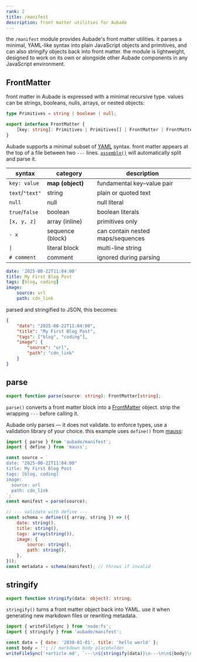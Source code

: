 ```yaml
---
rank: 2
title: /manifest
description: front matter utilities for Aubade
---
```


the `/manifest` module provides Aubade's front matter utilities. it parses a minimal, YAML-like syntax into plain JavaScript objects and primitives, and can also stringify objects back into front matter. the module is lightweight, designed to work on its own or alongside other Aubade components in any JavaScript environment.

## FrontMatter

front matter in Aubade is expressed with a minimal recursive type. values can be strings, booleans, nulls, arrays, or nested objects:

```typescript
type Primitives = string | boolean | null;

export interface FrontMatter {
	[key: string]: Primitives | Primitives[] | FrontMatter | FrontMatter[];
}
```

Aubade supports a minimal subset of [YAML](https://yaml.org/) syntax. front matter appears at the top of a file between two `---` lines. [`assemble()`](/docs/overview#core) will automatically split and parse it.

| syntax          | category         | description                       |
| --------------- | ---------------- | --------------------------------- |
| `key: value`    | **map (object)** | fundamental key–value pair        |
| `text`/`"text"` | string           | plain or quoted text              |
| `null`          | null             | null literal                      |
| `true`/`false`  | boolean          | boolean literals                  |
| `[x, y, z]`     | array (inline)   | primitives only                   |
| `- x`           | sequence (block) | can contain nested maps/sequences |
| `\|`            | literal block    | multi-line string                 |
| `# comment`     | comment          | ignored during parsing            |

```yaml
date: '2025-08-22T11:04:00'
title: My First Blog Post
tags: [blog, coding]
image:
    source: url
    path: cdn_link
```

parsed and stringified to JSON, this becomes:

```json
{
	"date": "2025-08-22T11:04:00",
	"title": "My First Blog Post",
	"tags": ["blog", "coding"],
	"image": {
		"source": "url",
		"path": "cdn_link"
	}
}
```

## parse

```typescript
export function parse(source: string): FrontMatter[string];
```

`parse()` converts a front matter block into a [FrontMatter](#frontmatter) object. strip the wrapping `---` before calling it.

Aubade only parses — it does not validate. to enforce types, use a validation library of your choice. this example uses `define()` from [mauss](https://github.com/alkamauss/mauss):

```javascript
import { parse } from 'aubade/manifest';
import { define } from 'mauss';

const source = `
date: "2025-08-22T11:04:00"
title: My First Blog Post
tags: [blog, coding]
image:
  source: url
  path: cdn_link
`;
const manifest = parse(source);

// --- validate with define ---
const schema = define(({ array, string }) => ({
	date: string(),
	title: string(),
	tags: array(string()),
	image: {
		source: string(),
		path: string(),
	},
}));
const metadata = schema(manifest); // throws if invalid
```

## stringify

```typescript
export function stringify(data: object): string;
```

`stringify()` turns a front matter object back into YAML. use it when generating new markdown files or rewriting metadata.

```javascript
import { writeFileSync } from 'node:fs';
import { stringify } from 'aubade/manifest';

const data = { date: '2030-01-01', title: 'hello world' };
const body = ''; // markdown body placeholder
writeFileSync('+article.md', `---\n${stringify(data)}\n---\n\n${body}\n`);
```
